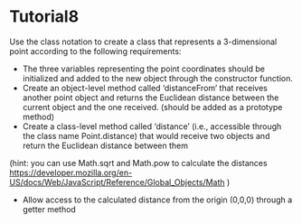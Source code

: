 # Tutorial8

Use the class notation to create a class that represents a 3-dimensional point according to the following requirements:
-	The three variables representing the point coordinates should be initialized and added to the new object through the constructor function.
-	Create an object-level method called ‘distanceFrom’ that receives another point object and returns the Euclidean distance between the current object and the one received. (should be added as a prototype method)
-	Create a class-level method called ‘distance’ (i.e., accessible through the class name Point.distance)  that would receive two objects and return the Euclidean distance between them

 (hint: you can use Math.sqrt and Math.pow to calculate the distances https://developer.mozilla.org/en-US/docs/Web/JavaScript/Reference/Global_Objects/Math )

-	Allow access to the calculated distance from the origin (0,0,0) through a getter method
